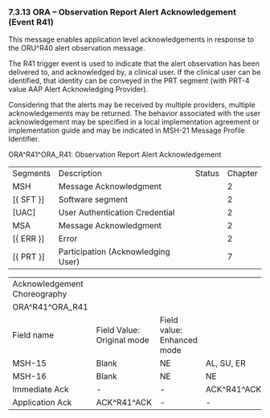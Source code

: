 ### 7.3.13 ORA – Observation Report Alert Acknowledgement (Event R41) 

This message enables application level acknowledgements in response to the ORU^R40 alert observation message.

The R41 trigger event is used to indicate that the alert observation has been delivered to, and acknowledged by, a clinical user. If the clinical user can be identified, that identity can be conveyed in the PRT segment (with PRT-4 value AAP Alert Acknowledging Provider).

Considering that the alerts may be received by multiple providers, multiple acknowledgements may be returned. The behavior associated with the user acknowledgement may be specified in a local implementation agreement or implementation guide and may be indicated in MSH-21 Message Profile Identifier.

ORA^R41^ORA_R41: Observation Report Alert Acknowledgement

|     |     |     |     |
| --- | --- | --- | --- |
| Segments | Description | Status | Chapter |
| MSH | Message Acknowledgment |  | 2 |
| [\{ SFT }] | Software segment |  | 2 |
| [UAC] | User Authentication Credential |  | 2 |
| MSA | Message Acknowledgment |  | 2 |
| [\{ ERR }] | Error |  | 2 |
| [\{ PRT }] | Participation (Acknowledging User) |  | 7 |

|     |     |     |     |
| --- | --- | --- | --- |
| Acknowledgement Choreography |  |  |  |
| ORA^R41^ORA_R41 |  |  |  |
| Field name | Field Value: Original mode | Field value: Enhanced mode |  |
| MSH-15 | Blank | NE | AL, SU, ER |
| MSH-16 | Blank | NE | NE |
| Immediate Ack | - | - | ACK^R41^ACK |
| Application Ack | ACK^R41^ACK | - | - |
